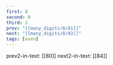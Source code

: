 ```yaml
---
first: 8
second: 8
third: 2
prev: "[[many_digits/8/81]]"
next: "[[many_digits/8/83]]"
tags: [even]
---
```

prev2-in-text: [[80]]
next2-in-text: [[84]]
